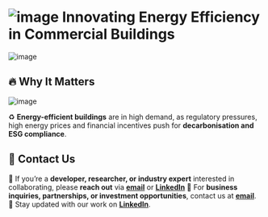 # ![image](https://github.com/user-attachments/assets/6bae86be-7b54-41ed-81df-49af9bfe97c9) Innovating Energy Efficiency in Commercial Buildings  
![image](https://github.com/user-attachments/assets/89a6e39a-b7d9-448a-acc5-4454198fa4cc)

## 🔥 Why It Matters  
![image](https://github.com/user-attachments/assets/4c4c7888-d301-4851-9313-3ecdfaf0d8ef)

♻️ **Energy-efficient buildings** are in high demand, as regulatory pressures, high energy prices and financial incentives push for **decarbonisation and ESG compliance**.  

## 📢 Contact Us  
🔹 If you’re a **developer, researcher, or industry expert** interested in collaborating, please **reach out** via **[email](info@inovee.ai)** or **[LinkedIn](https://www.linkedin.com/company/inovee-ai)**
🔹 For **business inquiries, partnerships, or investment opportunities**, contact us at **[email](info@inovee.ai)**.
🔹 Stay updated with our work on **[LinkedIn](https://www.linkedin.com/company/inovee-ai)**.  

